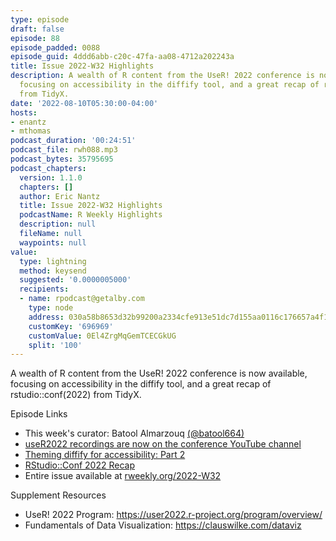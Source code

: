 ```yaml
---
type: episode
draft: false
episode: 88
episode_padded: 0088
episode_guid: 4ddd6abb-c20c-47fa-aa08-4712a202243a
title: Issue 2022-W32 Highlights
description: A wealth of R content from the UseR! 2022 conference is now available,
  focusing on accessibility in the diffify tool, and a great recap of rstudio::conf(2022)
  from TidyX.
date: '2022-08-10T05:30:00-04:00'
hosts:
- enantz
- mthomas
podcast_duration: '00:24:51'
podcast_file: rwh088.mp3
podcast_bytes: 35795695
podcast_chapters:
  version: 1.1.0
  chapters: []
  author: Eric Nantz
  title: Issue 2022-W32 Highlights
  podcastName: R Weekly Highlights
  description: null
  fileName: null
  waypoints: null
value:
  type: lightning
  method: keysend
  suggested: '0.0000005000'
  recipients:
  - name: rpodcast@getalby.com
    type: node
    address: 030a58b8653d32b99200a2334cfe913e51dc7d155aa0116c176657a4f1722677a3
    customKey: '696969'
    customValue: 0El4ZrgMqGemTCECGkUG
    split: '100'
---
```

A wealth of R content from the UseR! 2022 conference is now available,
focusing on accessibility in the diffify tool, and a great recap of
rstudio::conf(2022) from TidyX.

Episode Links

-   This week's curator: Batool Almarzouq
    <a href="https://twitter.com/batool664" rel="nofollow">(@batool664)</a>
-   <a
    href="https://www.youtube.com/channel/UCv_a9ZGZOH588wUZHZl6T_g/playlists"
    rel="nofollow">useR2022 recordings are now on the conference YouTube
    channel</a>
-   <a
    href="https://www.jumpingrivers.com/blog/theming-diffify-accessibility-2/"
    rel="nofollow">Theming diffify for accessibility: Part 2</a>
-   <a href="https://www.youtube.com/watch?v=_sQGiu4fWqc"
    rel="nofollow">RStudio::Conf 2022 Recap</a>
-   Entire issue available at
    <a href="https://rweekly.org/2022-W32.html"
    rel="nofollow">rweekly.org/2022-W32</a>

Supplement Resources

-   UseR! 2022 Program:
    <a href="https://user2022.r-project.org/program/overview/"
    rel="nofollow">https://user2022.r-project.org/program/overview/</a>
-   Fundamentals of Data Visualization:
    <a href="https://clauswilke.com/dataviz"
    rel="nofollow">https://clauswilke.com/dataviz</a>
